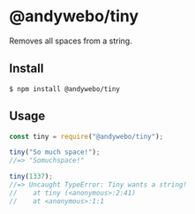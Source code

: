 # @andywebo/tiny

Removes all spaces from a string.

## Install

```
$ npm install @andywebo/tiny
```

## Usage

```js
const tiny = require("@andywebo/tiny");

tiny("So much space!");
//=> "Somuchspace!"

tiny(1337);
//=> Uncaught TypeError: Tiny wants a string!
//    at tiny (<anonymous>:2:41)
//    at <anonymous>:1:1
```
